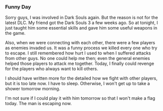 ### Funny Day
Sorry guys, I was involved in Dark Souls again. But the reason is not for the latest DLC. My friend got the Dark Souls 3 a few weeks ago. So at tonight, I just taught him some essential skills and gave him some useful weapons in the game.

Also, when we were connecting with each other, there were a few players as enemies invaded us. It was a funny process we killed every one who try to escape. I still remembered how hurt I used to when I suffered attacks from other guys. No one could help me then; even the general enemies helped those players to attack me together. Today, I finally could revenge for the players who always want to kill others.

I should have written more for the detailed how we fight with other players, but it is too late now. I have to sleep. Otherwise, I won't get up to take a shower tomorrow morning.

I'm not sure if I could play it with him tomorrow so that I won't make a flag today. The man is escaping now.
